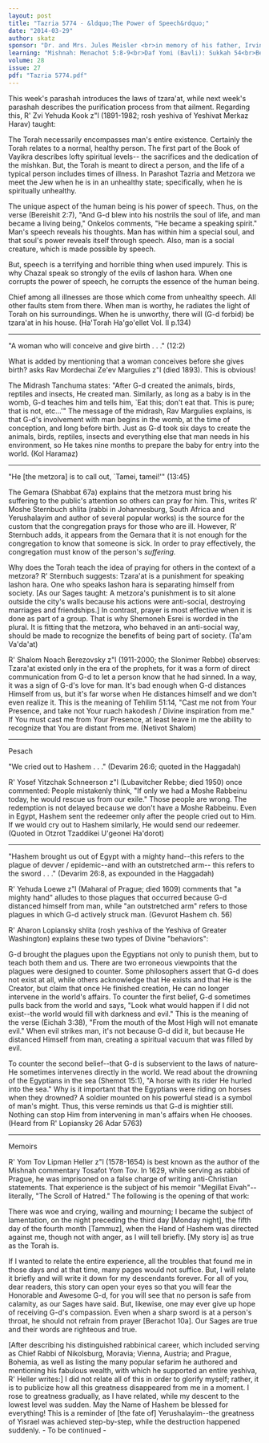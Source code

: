 ```yaml
---
layout: post
title: "Tazria 5774 - &ldquo;The Power of Speech&rdquo;"
date: "2014-03-29"
author: skatz
sponsor: "Dr. and Mrs. Jules Meisler <br>in memory of his father, Irving Meisler a\"h <br>&nbsp;&nbsp;&nbsp;<br>Mr. and Mrs. Harold Saltzman <br>in memory of his father <br>Yosef Noach ben Yitzchak Isaac a\"h <br>&nbsp;&nbsp;&nbsp;<br>Martin and Michelle Swartz <br>on the 50th yahrzeit of <br>Martin's great-grandfather <br>Alexander Kemeny <br>(Shimshon ben Avraham a\"h)"
learning: "Mishnah: Menachot 5:8-9<br>Daf Yomi (Bavli): Sukkah 54<br>Begin Masechet Beitzah on Tuesday<br>Halachah: Mishnah Berurah 356:2-357:2"
volume: 28
issue: 27
pdf: "Tazria 5774.pdf"
---
```


This week's parashah introduces the laws of tzara'at, while next week's parashah describes the purification process from that ailment. Regarding this, R' Zvi Yehuda Kook z"l (1891-1982; rosh yeshiva of Yeshivat Merkaz Harav) taught:

The Torah necessarily encompasses man's entire existence. Certainly the Torah relates to a normal, healthy person. The first part of the Book of Vayikra describes lofty spiritual levels-- the sacrifices and the dedication of the mishkan. But, the Torah is meant to direct a person, and the life of a typical person includes times of illness. In Parashot Tazria and Metzora we meet the Jew when he is in an unhealthy state; specifically, when he is spiritually unhealthy.

The unique aspect of the human being is his power of speech. Thus, on the verse (Bereishit 2:7), "And G-d blew into his nostrils the soul of life, and man became a living being," Onkelos comments, "He became a speaking spirit." Man's speech reveals his thoughts. Man has within him a special soul, and that soul's power reveals itself through speech. Also, man is a social creature, which is made possible by speech.

But, speech is a terrifying and horrible thing when used impurely. This is why Chazal speak so strongly of the evils of lashon hara. When one corrupts the power of speech, he corrupts the essence of the human being.

Chief among all illnesses are those which come from unhealthy speech. All other faults stem from there. When man is worthy, he radiates the light of Torah on his surroundings. When he is unworthy, there will (G-d forbid) be tzara'at in his house. (Ha'Torah Ha'go'ellet Vol. II p.134)

********

"A woman who will conceive and give birth . . ." (12:2)

What is added by mentioning that a woman conceives before she gives birth? asks Rav Mordechai Ze'ev Margulies z"l (died 1893). This is obvious!

The Midrash Tanchuma states: "After G-d created the animals, birds, reptiles and insects, He created man. Similarly, as long as a baby is in the womb, G-d teaches him and tells him, `Eat this; don't eat that. This is pure; that is not, etc...'" The message of the midrash, Rav Margulies explains, is that G-d's involvement with man begins in the womb, at the time of conception, and long before birth. Just as G-d took six days to create the animals, birds, reptiles, insects and everything else that man needs in his environment, so He takes nine months to prepare the baby for entry into the world. (Kol Haramaz)

********

"He \[the metzora\] is to call out, `Tamei, tamei!'" (13:45)

The Gemara (Shabbat 67a) explains that the metzora must bring his suffering to the public's attention so others can pray for him. This, writes R' Moshe Sternbuch shlita (rabbi in Johannesburg, South Africa and Yerushalayim and author of several popular works) is the source for the custom that the congregation prays for those who are ill. However, R' Sternbuch adds, it appears from the Gemara that it is not enough for the congregation to know that someone is sick. In order to pray effectively, the congregation must know of the person's *suffering.*

Why does the Torah teach the idea of praying for others in the context of a metzora? R' Sternbuch suggests: Tzara'at is a punishment for speaking lashon hara. One who speaks lashon hara is separating himself from society. \[As our Sages taught: A metzora's punishment is to sit alone outside the city's walls because his actions were anti-social, destroying marriages and friendships.\] In contrast, prayer is most effective when it is done as part of a group. That is why Shemoneh Esrei is worded in the plural. It is fitting that the metzora, who behaved in an anti-social way, should be made to recognize the benefits of being part of society. (Ta'am Va'da'at)

 R' Shalom Noach Berezovsky z"l (1911-2000; the Slonimer Rebbe) observes: Tzara'at existed only in the era of the prophets, for it was a form of direct communication from G-d to let a person know that he had sinned. In a way, it was a sign of G-d's love for man. It's bad enough when G-d distances Himself from us, but it's far worse when He distances himself and we don't even realize it. This is the meaning of Tehilim 51:14, "Cast me not from Your Presence, and take not Your ruach hakodesh / Divine inspiration from me." If You must cast me from Your Presence, at least leave in me the ability to recognize that You are distant from me. (Netivot Shalom)

********

Pesach

"We cried out to Hashem . . ." (Devarim 26:6; quoted in the Haggadah)

R' Yosef Yitzchak Schneerson z"l (Lubavitcher Rebbe; died 1950) once commented: People mistakenly think, "If only we had a Moshe Rabbeinu today, he would rescue us from our exile." Those people are wrong. The redemption is not delayed because we don't have a Moshe Rabbeinu. Even in Egypt, Hashem sent the redeemer only after the people cried out to Him. If we would cry out to Hashem similarly, He would send our redeemer. (Quoted in Otzrot Tzaddikei U'geonei Ha'dorot)

********

"Hashem brought us out of Egypt with a mighty hand--this refers to the plague of devver / epidemic--and with an outstretched arm-- this refers to the sword . . ." (Devarim 26:8, as expounded in the Haggadah)

R' Yehuda Loewe z"l (Maharal of Prague; died 1609) comments that "a mighty hand" alludes to those plagues that occurred because G-d distanced himself from man, while "an outstretched arm" refers to those plagues in which G-d actively struck man. (Gevurot Hashem ch. 56)

R' Aharon Lopiansky shlita (rosh yeshiva of the Yeshiva of Greater Washington) explains these two types of Divine "behaviors":

G-d brought the plagues upon the Egyptians not only to punish them, but to teach both them and us. There are two erroneous viewpoints that the plagues were designed to counter. Some philosophers assert that G-d does not exist at all, while others acknowledge that He exists and that He is the Creator, but claim that once He finished creation, He can no longer intervene in the world's affairs. To counter the first belief, G-d sometimes pulls back from the world and says, "Look what would happen if I did not exist--the world would fill with darkness and evil." This is the meaning of the verse (Eichah 3:38), "From the mouth of the Most High will not emanate evil." When evil strikes man, it's not because G-d did it, but because He distanced Himself from man, creating a spiritual vacuum that was filled by evil.

To counter the second belief--that G-d is subservient to the laws of nature-He sometimes intervenes directly in the world. We read about the drowning of the Egyptians in the sea (Shemot 15:1), "A horse with its rider He hurled into the sea." Why is it important that the Egyptians were riding on horses when they drowned? A soldier mounted on his powerful stead is a symbol of man's might. Thus, this verse reminds us that G-d is mightier still. Nothing can stop Him from intervening in man's affairs when He chooses. (Heard from R' Lopiansky 26 Adar 5763)

********

Memoirs

R' Yom Tov Lipman Heller z"l (1578-1654) is best known as the author of the Mishnah commentary Tosafot Yom Tov. In 1629, while serving as rabbi of Prague, he was imprisoned on a false charge of writing anti-Christian statements. That experience is the subject of his memoir "Megillat Eivah"--literally, "The Scroll of Hatred." The following is the opening of that work:

There was woe and crying, wailing and mourning; I became the subject of lamentation, on the night preceding the third day \[Monday night\], the fifth day of the fourth month \[Tammuz\], when the Hand of Hashem was directed against me, though not with anger, as I will tell briefly. \[My story is\] as true as the Torah is.

If I wanted to relate the entire experience, all the troubles that found me in those days and at that time, many pages would not suffice. But, I will relate it briefly and will write it down for my descendants forever. For all of you, dear readers, this story can open your eyes so that you will fear the Honorable and Awesome G-d, for you will see that no person is safe from calamity, as our Sages have said. But, likewise, one may ever give up hope of receiving G-d's compassion. Even when a sharp sword is at a person's throat, he should not refrain from prayer \[Berachot 10a\]. Our Sages are true and their words are righteous and true.

\[After describing his distinguished rabbinical career, which included serving as Chief Rabbi of Nikolsburg, Moravia; Vienna, Austria; and Prague, Bohemia, as well as listing the many popular sefarim he authored and mentioning his fabulous wealth, with which he supported an entire yeshiva, R' Heller writes:\] I did not relate all of this in order to glorify myself; rather, it is to publicize how all this greatness disappeared from me in a moment. I rose to greatness gradually, as I have related, while my descent to the lowest level was sudden. May the Name of Hashem be blessed for everything! This is a reminder of \[the fate of\] Yerushalayim--the greatness of Yisrael was achieved step-by-step, while the destruction happened suddenly. - To be continued -

